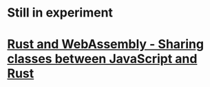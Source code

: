 # Still in experiment

# [Rust and WebAssembly - Sharing classes between JavaScript and Rust](https://sendilkumarn.com/blog/rustwasm-sharing-classes)
